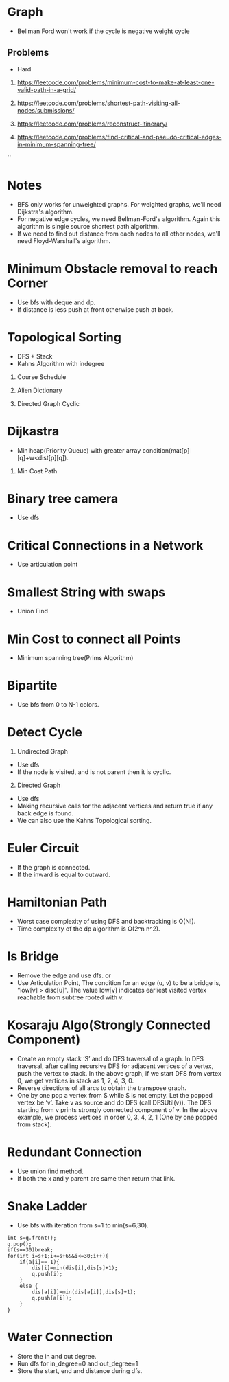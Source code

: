 # Graph

- Bellman Ford won't work if the cycle is negative weight cycle

## Problems 

- Hard
1. https://leetcode.com/problems/minimum-cost-to-make-at-least-one-valid-path-in-a-grid/

2. https://leetcode.com/problems/shortest-path-visiting-all-nodes/submissions/

3. https://leetcode.com/problems/reconstruct-itinerary/

4. https://leetcode.com/problems/find-critical-and-pseudo-critical-edges-in-minimum-spanning-tree/

``
# Notes

- BFS only works for unweighted graphs. For weighted graphs, we'll need Dijkstra's algorithm.
- For negative edge cycles, we need Bellman-Ford's algorithm. Again this algorithm is single source shortest path algorithm. 
- If we need to find out distance from each nodes to all other nodes, we'll need Floyd-Warshall's algorithm.


# Minimum Obstacle removal to reach Corner

- Use bfs with deque and dp.
- If distance is less push at front otherwise push at back.


# Topological Sorting

- DFS + Stack
- Kahns Algorithm with indegree

1. Course Schedule

2. Alien Dictionary

3. Directed Graph Cyclic



# Dijkastra

- Min heap(Priority Queue) with greater array condition(mat[p][q]+w<dist[p][q]).

1. Min Cost Path



# Binary tree camera

- Use dfs


# Critical Connections in a Network

- Use articulation point



# Smallest String with swaps

- Union Find



# Min Cost to connect all Points

- Minimum spanning tree(Prims Algorithm)


# Bipartite 

- Use bfs from 0 to N-1 colors.



# Detect Cycle

1. Undirected Graph

- Use dfs
- If the node is visited, and is not parent then it is cyclic.


2. Directed Graph

- Use dfs
- Making recursive calls for the adjacent vertices and return true if any back edge is found.
- We can also use the Kahns Topological sorting.



# Euler Circuit

- If the graph is connected.
- If the inward is equal to outward.


# Hamiltonian Path

- Worst case complexity of using DFS and backtracking is O(N!).
- Time complexity of the dp algorithm is O(2^n n^2).



# Is Bridge

- Remove the edge and use dfs.
or 
- Use Articulation Point, The condition for an edge (u, v) to be a bridge is, “low[v] > disc[u]”. The value low[v] indicates earliest visited vertex reachable from subtree rooted with v. 



# Kosaraju Algo(Strongly Connected Component)

- Create an empty stack ‘S’ and do DFS traversal of a graph. In DFS traversal, after calling recursive DFS for adjacent vertices of a vertex, push the vertex to stack. In the above graph, if we start DFS from vertex 0, we get vertices in stack as 1, 2, 4, 3, 0. 
- Reverse directions of all arcs to obtain the transpose graph. 
- One by one pop a vertex from S while S is not empty. Let the popped vertex be ‘v’. Take v as source and do DFS (call DFSUtil(v)). The DFS starting from v prints strongly connected component of v. In the above example, we process vertices in order 0, 3, 4, 2, 1 (One by one popped from stack).




# Redundant Connection

- Use union find method.
- If both the x and y parent are same then return that link.



# Snake Ladder

- Use bfs with iteration from s+1 to min(s+6,30).

```
int s=q.front();
q.pop();
if(s==30)break;
for(int i=s+1;i<=s+6&&i<=30;i++){
    if(a[i]==-1){
        dis[i]=min(dis[i],dis[s]+1);
        q.push(i);
    }
    else {
        dis[a[i]]=min(dis[a[i]],dis[s]+1);
        q.push(a[i]);
    }
}
```

# Water Connection

- Store the in and out degree.
- Run dfs for in_degree=0 and out_degree=1
- Store the start, end and distance during dfs.
 